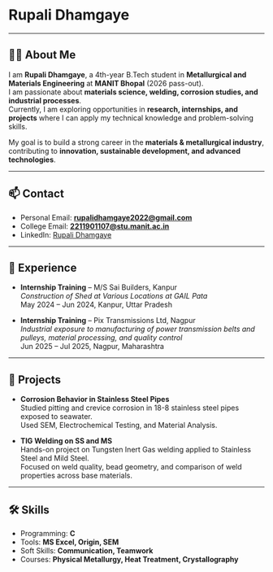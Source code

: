 # Rupali Dhamgaye

---
## 👩‍💻 About Me
I am **Rupali Dhamgaye**, a 4th-year B.Tech student in **Metallurgical and Materials Engineering** at **MANIT Bhopal** (2026 pass-out).  
I am passionate about **materials science, welding, corrosion studies, and industrial processes**.  
Currently, I am exploring opportunities in **research, internships, and projects** where I can apply my technical knowledge and problem-solving skills.  

My goal is to build a strong career in the **materials & metallurgical industry**, contributing to **innovation, sustainable development, and advanced technologies**.

---
## 📫 Contact
- Personal Email: **rupalidhamgaye2022@gmail.com**  
- College Email: **2211901107@stu.manit.ac.in**  
- LinkedIn: [Rupali Dhamgaye](https://www.linkedin.com/in/rupali-dhamgaye-99b139328)  

---

## 💼 Experience
- **Internship Training** – M/S Sai Builders, Kanpur  
  _Construction of Shed at Various Locations at GAIL Pata_  
  May 2024 – Jun 2024, Kanpur, Uttar Pradesh  

- **Internship Training** – Pix Transmissions Ltd, Nagpur  
  _Industrial exposure to manufacturing of power transmission belts and pulleys, material processing, and quality control_  
  Jun 2025 – Jul 2025, Nagpur, Maharashtra  

---

## 📑 Projects
- **Corrosion Behavior in Stainless Steel Pipes**  
  Studied pitting and crevice corrosion in 18-8 stainless steel pipes exposed to seawater.  
  Used SEM, Electrochemical Testing, and Material Analysis.  

- **TIG Welding on SS and MS**  
  Hands-on project on Tungsten Inert Gas welding applied to Stainless Steel and Mild Steel.  
  Focused on weld quality, bead geometry, and comparison of weld properties across base materials.  

---

## 🛠 Skills
- Programming: **C**  
- Tools: **MS Excel, Origin, SEM**  
- Soft Skills: **Communication, Teamwork**  
- Courses: **Physical Metallurgy, Heat Treatment, Crystallography**
